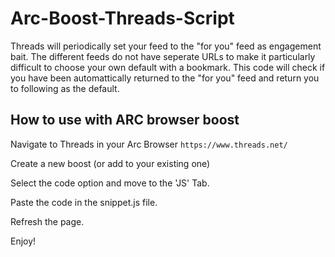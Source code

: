 # Arc-Boost-Threads-Script
Threads will periodically set your feed to the "for you" feed as engagement bait. The different feeds do not have seperate URLs to make it particularly difficult to choose your own default with a bookmark. This code will check if you have been automattically returned to the "for you" feed and return you to following as the default.

## How to use with ARC browser boost
Navigate to Threads in your Arc Browser
```https://www.threads.net/```

Create a new boost (or add to your existing one)

Select the code option and move to the 'JS' Tab.

Paste the code in the snippet.js file.

Refresh the page.

Enjoy!
